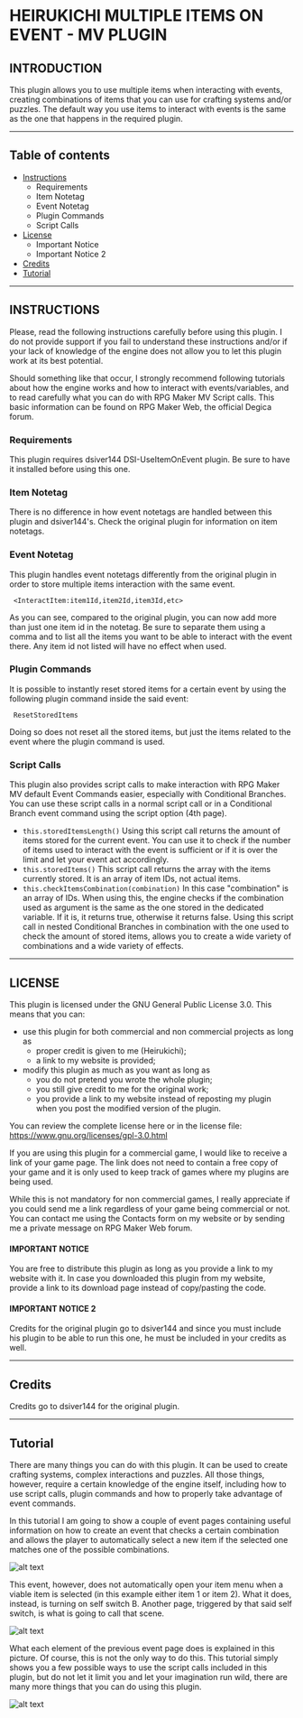 # HEIRUKICHI MULTIPLE ITEMS ON EVENT - MV PLUGIN

## INTRODUCTION
This plugin allows you to use multiple items when interacting with events, creating combinations of items that you can use for crafting systems and/or puzzles. The default way you use items to interact with events is the same as the one that happens in the required plugin.

------------------------------

## Table of contents
* [Instructions](#instructions)
  - Requirements
  - Item Notetag
  - Event Notetag
  - Plugin Commands
  - Script Calls
* [License](#license)
  - Important Notice
  - Important Notice 2
* [Credits](#credits)
* [Tutorial](#tutorial)

------------------------------

## INSTRUCTIONS
Please, read the following instructions carefully before using this plugin.
I do not provide support if you fail to understand these instructions and/or if your lack of knowledge of the engine does not allow you to let this plugin work at its best potential.

Should something like that occur, I strongly recommend following tutorials about how the engine works and how to interact with events/variables, and to read carefully what you can do with RPG Maker MV Script calls.
This basic information can be found on RPG Maker Web, the official Degica forum.

### Requirements
 This plugin requires dsiver144 DSI-UseItemOnEvent plugin. Be sure to have it installed before using this one.

### Item Notetag
 There is no difference in how event notetags are handled between this plugin and dsiver144's. Check the original plugin for information on item notetags.

### Event Notetag
 This plugin handles event notetags differently from the original plugin in order to store multiple items interaction with the same event.
```
 <InteractItem:item1Id,item2Id,item3Id,etc>
```
 As you can see, compared to the original plugin, you can now add more than just one item id in the notetag. Be sure to separate them using a comma and to list all the items you want to be able to interact with the event there.
 Any item id not listed will have no effect when used.

### Plugin Commands
 It is possible to instantly reset stored items for a certain event by using the following plugin command inside the said event:
```
 ResetStoredItems
```
 Doing so does not reset all the stored items, but just the items related to the event where the plugin command is used.

### Script Calls
 This plugin also provides script calls to make interaction with RPG Maker MV default Event Commands easier, especially with Conditional Branches. You can use these script calls in a normal script call or in a Conditional Branch event command using the script option (4th page).

- ```this.storedItemsLength()``` 
  Using this script call returns the amount of items stored for the current event. You can use it to check if the number of items used to interact with the event is sufficient or if it is over the limit and let your event act accordingly.
- ```this.storedItems()```
  This script call returns the array with the items currently stored. It is an array of item IDs, not actual items.
- ```this.checkItemsCombination(combination)```
  In this case "combination" is an array of IDs. When using this, the engine checks if the combination used as argument is the same as the one stored in the dedicated variable. If it is, it returns true, otherwise it returns false. Using this script call in nested Conditional Branches in combination with the one used to check the amount of stored items, allows you to create a wide variety of combinations and a wide variety of effects.

---------------------------
## LICENSE

This plugin is licensed under the GNU General Public License 3.0. This means that you can:
- use this plugin for both commercial and non commercial projects as long as
  * proper credit is given to me (Heirukichi);
  * a link to my website is provided;
- modify this plugin as much as you want as long as
  * you do not pretend you wrote the whole plugin;
  * you still give credit to me for the original work;
  * you provide a link to my website instead of reposting my plugin when you post the modified version of the plugin.

You can review the complete license here or in the license file:
https://www.gnu.org/licenses/gpl-3.0.html

If you are using this plugin for a commercial game, I would like to receive a link of your game page. The link does not need to contain a free copy of your game and it is only used to keep track of games where my plugins are being used.

While this is not mandatory for non commercial games, I really appreciate if you could send me a link regardless of your game being commercial or not.
You can contact me using the Contacts form on my website or by sending me a private message on RPG Maker Web forum.

#### IMPORTANT NOTICE
You are free to distribute this plugin as long as you provide a link to my website with it. In case you downloaded this plugin from my website, provide a link to its download page instead of copy/pasting the code.

#### IMPORTANT NOTICE 2
Credits for the original plugin go to dsiver144 and since you must include his plugin to be able to run this one, he must be included in your credits as well.

---------------
## Credits
Credits go to dsiver144 for the original plugin.

---------------
## Tutorial

There are many things you can do with this plugin. It can be used to create crafting systems, complex interactions and puzzles. All those things, however, require a certain knowledge of the engine itself, including how to use script calls, plugin commands and how to properly take advantage of event commands.

In this tutorial I am going to show a couple of event pages containing useful information on how to create an event that checks a certain combination and allows the player to automatically select a new item if the selected one matches one of the possible combinations.

![alt text](https://github.com/Heirukichi/MultipleItemsOnEvent-MV/blob/master/Images/PluginEventTutorial.png)

This event, however, does not automatically open your item menu when a viable item is selected (in this example either item 1 or item 2). What it does, instead, is turning on self switch B. Another page, triggered by that said self switch, is what is going to call that scene.

![alt text](https://github.com/Heirukichi/MultipleItemsOnEvent-MV/blob/master/Images/PluginEventTutorial2.png)

What each element of the previous event page does is explained in this picture. Of course, this is not the only way to do this. This tutorial simply shows you a few possible ways to use the script calls included in this plugin, but do not let it limit you and let your imagination run wild, there are many more things that you can do using this plugin.

![alt text](https://github.com/Heirukichi/MultipleItemsOnEvent-MV/blob/master/Images/PluginEventTutorial%5BText%5D.png)

